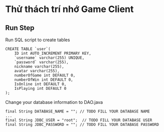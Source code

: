 # Thử thách trí nhớ Game Client

## Run Step

Run SQL script to create tables

```
CREATE TABLE `user`(
    ID int AUTO_INCREMENT PRIMARY KEY,
    `username` varchar(255) UNIQUE,
    `password` varchar(255),
    nickname varchar(255),
    avatar varchar(255),
    numberOfGame int DEFAULT 0,
    numberOfWin int DEFAULT 0,
    IsOnline int DEFAULT 0,
    IsPlaying int DEFAULT 0
);
```
Change your database information to DAO.java
```
final String DATABASE_NAME = ""; // TODO FILL YOUR DATABASE NAME
...
final String JDBC_USER = "root";  // TODO FILL YOUR DATABASE USER
final String JDBC_PASSWORD = ""; // TODO FILL YOUR DATABASE PASSWORD
```
